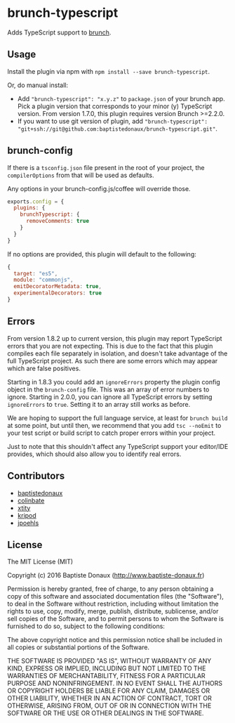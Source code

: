 # brunch-typescript

Adds TypeScript support to [brunch](http://brunch.io).

## Usage
Install the plugin via npm with `npm install --save brunch-typescript`.

Or, do manual install:

* Add `"brunch-typescript": "x.y.z"` to `package.json` of your brunch app.
  Pick a plugin version that corresponds to your minor (y) TypeScript version. From version 1.7.0, this plugin requires version Brunch >=2.2.0.
* If you want to use git version of plugin, add
`"brunch-typescript": "git+ssh://git@github.com:baptistedonaux/brunch-typescript.git"`.

## brunch-config

If there is a `tsconfig.json` file present in the root of your project, the `compilerOptions` from that will be used as defaults.

Any options in your brunch-config.js/coffee will override those.

```js
exports.config = {
  plugins: {
    brunchTypescript: {
      removeComments: true
    }
  }
}
```

If no options are provided, this plugin will default to the following:

```js
{
  target: "es5",
  module: "commonjs",
  emitDecoratorMetadata: true,
  experimentalDecorators: true
}
```

## Errors

From version 1.8.2 up to current version, this plugin may report TypeScript errors that you are not expecting. This is due to the fact that this plugin compiles each file separately in isolation, and doesn't take advantage of the full TypeScript project. As such there are some errors which may appear which are false positives.

Starting in 1.8.3 you could add an `ignoreErrors` property the plugin config object in the `brunch-config` file. This was an array of error numbers to ignore. Starting in 2.0.0, you can ignore all TypeScript errors by setting `ignoreErrors` to `true`. Setting it to an array still works as before.

We are hoping to support the full language service, at least for `brunch build` at some point, but until then, we recommend that you add `tsc --noEmit` to your test script or build script to catch proper errors within your project.

Just to note that this shouldn't affect any TypeScript support your editor/IDE provides, which should also allow you to identify real errors.

## Contributors

* [baptistedonaux](https://github.com/baptistedonaux "Baptiste Donaux")
* [colinbate](https://github.com/colinbate "Colin Bate")
* [xtity](https://github.com/xtity "xtity")
* [kripod](https://github.com/kripod "Kristóf Poduszló")
* [jpoehls](https://github.com/jpoehls "Joshua Poehls")


## License

The MIT License (MIT)

Copyright (c) 2016 Baptiste Donaux (http://www.baptiste-donaux.fr)

Permission is hereby granted, free of charge, to any person obtaining a copy
of this software and associated documentation files (the "Software"), to deal
in the Software without restriction, including without limitation the rights
to use, copy, modify, merge, publish, distribute, sublicense, and/or sell
copies of the Software, and to permit persons to whom the Software is
furnished to do so, subject to the following conditions:

The above copyright notice and this permission notice shall be included in
all copies or substantial portions of the Software.

THE SOFTWARE IS PROVIDED "AS IS", WITHOUT WARRANTY OF ANY KIND, EXPRESS OR
IMPLIED, INCLUDING BUT NOT LIMITED TO THE WARRANTIES OF MERCHANTABILITY,
FITNESS FOR A PARTICULAR PURPOSE AND NONINFRINGEMENT. IN NO EVENT SHALL THE
AUTHORS OR COPYRIGHT HOLDERS BE LIABLE FOR ANY CLAIM, DAMAGES OR OTHER
LIABILITY, WHETHER IN AN ACTION OF CONTRACT, TORT OR OTHERWISE, ARISING FROM,
OUT OF OR IN CONNECTION WITH THE SOFTWARE OR THE USE OR OTHER DEALINGS IN
THE SOFTWARE.
